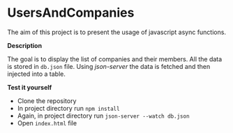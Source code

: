 # UsersAndCompanies

The aim of this project is to present the usage of javascript async functions. 

**Description**

The goal is to display the list of companies and their members. All the data is stored in ```db.json``` file. 
Using *json-server* the data is fetched and then injected into a table. 

**Test it yourself**

* Clone the repository
* In project directory run ```npm install```
* Again, in project directory run ```json-server --watch db.json```
* Open ```index.html``` file
